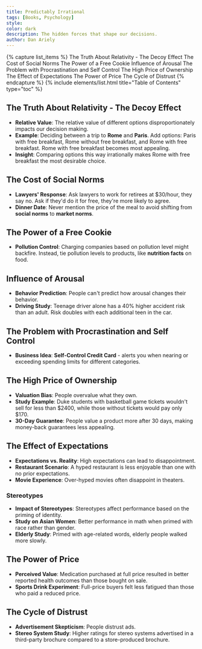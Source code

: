 ```yaml
---
title: Predictably Irrational
tags: [Books, Psychology]
style: 
color: dark
description: The hidden forces that shape our decisions.
author: Dan Ariely
---
```


{% capture list_items %}
The Truth About Relativity - The Decoy Effect
The Cost of Social Norms
The Power of a Free Cookie
Influence of Arousal
The Problem with Procrastination and Self Control
The High Price of Ownership
The Effect of Expectations
The Power of Price
The Cycle of Distrust
{% endcapture %}
{% include elements/list.html title="Table of Contents" type="toc" %}


## The Truth About Relativity - The Decoy Effect
- **Relative Value**: The relative value of different options disproportionately impacts our decision making.
- **Example**: Deciding between a trip to **Rome** and **Paris**. Add options: Paris with free breakfast, Rome without free breakfast, and Rome with free breakfast. Rome with free breakfast becomes most appealing.
- **Insight**: Comparing options this way irrationally makes Rome with free breakfast the most desirable choice.

## The Cost of Social Norms
- **Lawyers' Response**: Ask lawyers to work for retirees at $30/hour, they say no. Ask if they'd do it for free, they're more likely to agree.
- **Dinner Date**: Never mention the price of the meal to avoid shifting from **social norms** to **market norms**.

## The Power of a Free Cookie
- **Pollution Control**: Charging companies based on pollution level might backfire. Instead, tie pollution levels to products, like **nutrition facts** on food.

## Influence of Arousal
- **Behavior Prediction**: People can't predict how arousal changes their behavior.
- **Driving Study**: Teenage driver alone has a 40% higher accident risk than an adult. Risk doubles with each additional teen in the car.

## The Problem with Procrastination and Self Control
- **Business Idea**: **Self-Control Credit Card** - alerts you when nearing or exceeding spending limits for different categories.

## The High Price of Ownership
- **Valuation Bias**: People overvalue what they own.
- **Study Example**: Duke students with basketball game tickets wouldn't sell for less than $2400, while those without tickets would pay only $170.
- **30-Day Guarantee**: People value a product more after 30 days, making money-back guarantees less appealing.

## The Effect of Expectations
- **Expectations vs. Reality**: High expectations can lead to disappointment.
- **Restaurant Scenario**: A hyped restaurant is less enjoyable than one with no prior expectations.
- **Movie Experience**: Over-hyped movies often disappoint in theaters.

### Stereotypes
- **Impact of Stereotypes**: Stereotypes affect performance based on the priming of identity.
- **Study on Asian Women**: Better performance in math when primed with race rather than gender.
- **Elderly Study**: Primed with age-related words, elderly people walked more slowly.

## The Power of Price
- **Perceived Value**: Medication purchased at full price resulted in better reported health outcomes than those bought on sale.
- **Sports Drink Experiment**: Full-price buyers felt less fatigued than those who paid a reduced price.

## The Cycle of Distrust
- **Advertisement Skepticism**: People distrust ads.
- **Stereo System Study**: Higher ratings for stereo systems advertised in a third-party brochure compared to a store-produced brochure.




